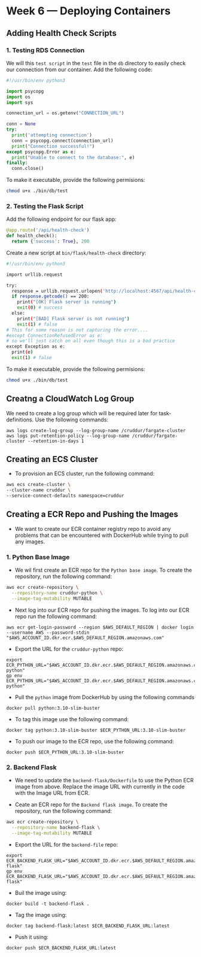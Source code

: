 # Week 6 — Deploying Containers

## Adding Health Check Scripts

### 1. Testing RDS Connection

We will this `test script` in the `test` file in the `db` directory to easily check our connection from our container. Add the following code:

```py
#!/usr/bin/env python3

import psycopg
import os
import sys

connection_url = os.getenv("CONNECTION_URL")

conn = None
try:
  print('attempting connection')
  conn = psycopg.connect(connection_url)
  print("Connection successful!")
except psycopg.Error as e:
  print("Unable to connect to the database:", e)
finally:
  conn.close()
```
To make it executable, provide the following permisions:
```sh
chmod u+x ./bin/db/test
```
### 2. Testing the Flask Script

Add the following endpoint for our flask app:
```py
@app.route('/api/health-check')
def health_check():
  return {'success': True}, 200
```

Create a new script at `bin/flask/health-check` directory:
```sh
#!/usr/bin/env python3

import urllib.request

try:
  response = urllib.request.urlopen('http://localhost:4567/api/health-check')
  if response.getcode() == 200:
    print("[OK] Flask server is running")
    exit(0) # success
  else:
    print("[BAD] Flask server is not running")
    exit(1) # false
# This for some reason is not capturing the error....
#except ConnectionRefusedError as e:
# so we'll just catch on all even though this is a bad practice
except Exception as e:
  print(e)
  exit(1) # false
```
To make it executable, provide the following permisions:
```sh
chmod u+x ./bin/db/test
```

## Creatng a CloudWatch Log Group

We need to create a log group which will be required later for task-definitions. Use the following commands:
```
aws logs create-log-group --log-group-name /cruddur/fargate-cluster
aws logs put-retention-policy --log-group-name /cruddur/fargate-cluster --retention-in-days 1
```

## Creating an ECS Cluster

- To provision an ECS cluster, run the following command:
```sh
aws ecs create-cluster \
--cluster-name cruddur \
--service-connect-defaults namespace=cruddur
```

## Creating a ECR Repo and Pushing the Images

- We want to create our ECR container registry repo to avoid any problems that can be encountered with DockerHub while trying to pull any images.

### 1. Python Base Image

- We wil first create an ECR repo for the `Python base image`. To create the repository, run the following command:
```sh
aws ecr create-repository \
  --repository-name cruddur-python \
  --image-tag-mutability MUTABLE
```
- Next log into our ECR repo for pushing the images. To log into our ECR repo run the following command:
```
aws ecr get-login-password --region $AWS_DEFAULT_REGION | docker login --username AWS --password-stdin "$AWS_ACCOUNT_ID.dkr.ecr.$AWS_DEFAULT_REGION.amazonaws.com"
```

- Export the URL for the `cruddur-python` repo:
```
export ECR_PYTHON_URL="$AWS_ACCOUNT_ID.dkr.ecr.$AWS_DEFAULT_REGION.amazonaws.com/cruddur-python"
gp env ECR_PYTHON_URL="$AWS_ACCOUNT_ID.dkr.ecr.$AWS_DEFAULT_REGION.amazonaws.com/cruddur-python"
```

- Pull the `python` image from DockerHub by using the following commands
```
docker pull python:3.10-slim-buster
```

- To tag this image use the following command:
```
docker tag python:3.10-slim-buster $ECR_PYTHON_URL:3.10-slim-buster
```

- To push our image to the ECR repo, use the following command:
```
docker push $ECR_PYTHON_URL:3.10-slim-buster
```

### 2. Backend Flask

- We need to update the `backend-flask/Dockerfile` to use the Python ECR image from above. Replace the image URL with currently in the code with the Image URL 
from ECR.

-  Ceate an ECR repo for the `Backend flask image`. To create the repository, run the following command:
```sh
aws ecr create-repository \
  --repository-name backend-flask \
  --image-tag-mutability MUTABLE
```

- Export the URL for the `backend-file` repo:
```
export ECR_BACKEND_FLASK_URL="$AWS_ACCOUNT_ID.dkr.ecr.$AWS_DEFAULT_REGION.amazonaws.com/backend-flask"
gp env  ECR_BACKEND_FLASK_URL="$AWS_ACCOUNT_ID.dkr.ecr.$AWS_DEFAULT_REGION.amazonaws.com/backend-flask"
```
- Buil the image using:
```
docker build -t backend-flask .
```

- Tag the image using:
```
docker tag backend-flask:latest $ECR_BACKEND_FLASK_URL:latest
```

- Push it using:
```
docker push $ECR_BACKEND_FLASK_URL:latest
```
